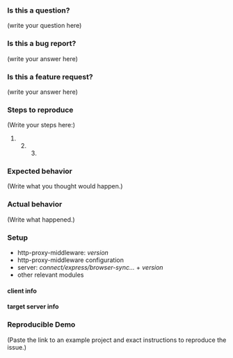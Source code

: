<!--
  PLEASE READ THE FIRST SECTION :-)
-->

### Is this a question?

(write your question here)

<!--
  If you answered "Yes":

    If this is a question on troubleshooting your setup; Stack Overflow would be a better place to ask for help.

    Please check if your question hasn't been already asked/answered on:
    - Stack Overflow: http://stackoverflow.com
    - Issue archive: https://github.com/chimurai/http-proxy-middleware/issues
    - Examples: https://github.com/chimurai/http-proxy-middleware/tree/master/examples
    - Recipes https://github.com/chimurai/http-proxy-middleware/tree/master/recipes

    Nodejitsu's `http-proxy` is providing the actual proxy functionality; You might find your answer in their:
    - documentation: https://github.com/nodejitsu/node-http-proxy
    - issue archive: https://github.com/nodejitsu/node-http-proxy/issues
    - examples: https://github.com/nodejitsu/node-http-proxy/tree/master/examples

    If this is a discussion, you may delete this template and write in a free form.

  If you answered "No":

    You may delete this part of template.
-->

### Is this a bug report?

(write your answer here)

<!--
  If you answered "Yes":

    Please note that your issue will be fixed much faster if you spend about
    half an hour preparing it, including the exact reproduction steps and a demo.

    If you're in a hurry or don't feel confident, it's fine to report bugs with
    less details, but this makes it less likely they'll get fixed soon.

    In either case, please fill as many fields below as you can.

  If you answered "No":

    If this is a question or a discussion, you may delete this part of template.
-->

### Is this a feature request?

(write your answer here)

<!--
  If you answered "Yes":

    Please explain what the motivation and/or use-case is for the feature?

  If you answered "No":

    You may delete this part of template.
-->

### Steps to reproduce

<!--
  How would you describe your issue to someone who doesn’t know you or your project?
  Try to write a sequence of steps that anybody can repeat to see the issue.
-->

(Write your steps here:)

1. 2. 3.

### Expected behavior

<!--
  How did you expect the http-proxy-middleware to behave?
-->

(Write what you thought would happen.)

### Actual behavior

<!--
  Did something go wrong?
  Is something broken, or not behaving as you expected?
-->

(Write what happened.)

### Setup

<!--
  Describe how your http-proxy-middleware setup looks like.
  If possible; describe the setup of the target server and the client used to make the request.
-->

- http-proxy-middleware: _version_
- http-proxy-middleware configuration
- server: _connect/express/browser-sync..._ + _version_
- other relevant modules

#### client info

<!--
  Describe which OS / client software you used to make the request
-->

#### target server info

<!--
  Describe the server; which is configured in http-proxy-middleware's <target>
-->

### Reproducible Demo

<!--
  If you can, please share a project that reproduces the issue.
  This is the single most effective way to get an issue fixed soon.

  There are two ways to do it:

    * Create a new project and try to reproduce the issue in it.
      This is useful if you roughly know where the problem is, or can’t share the real code.

    * Or, copy your app and remove things until you’re left with the minimal reproducible demo.
      This is useful for finding the root cause. You may then optionally create a new project.

  This is a good guide to creating bug demos: https://stackoverflow.com/help/mcve
  Once you’re done, push the project to GitHub and paste the link to it below:
-->

(Paste the link to an example project and exact instructions to reproduce the issue.)
